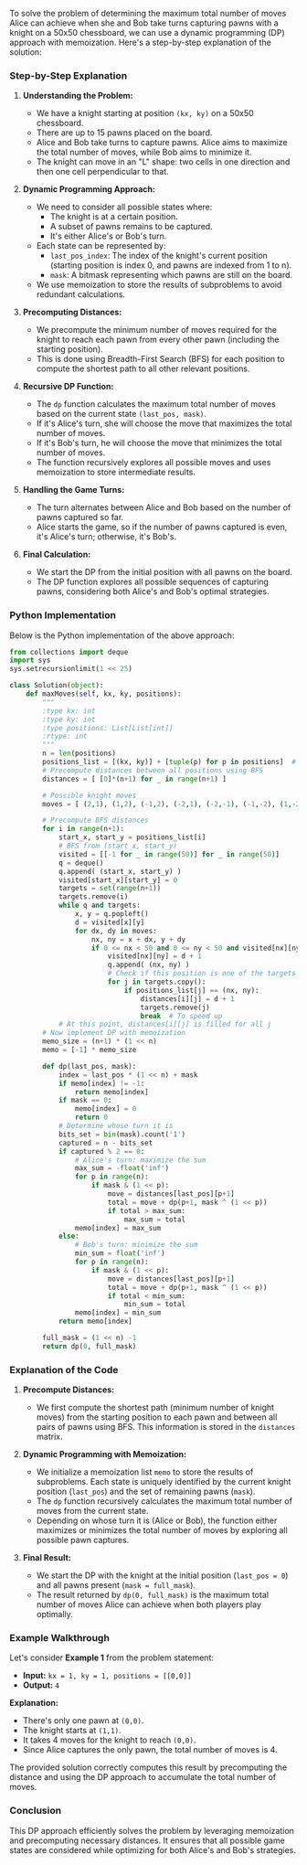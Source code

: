 To solve the problem of determining the maximum total number of moves Alice can achieve when she and Bob take turns capturing pawns with a knight on a 50x50 chessboard, we can use a dynamic programming (DP) approach with memoization. Here's a step-by-step explanation of the solution:

### Step-by-Step Explanation

1. **Understanding the Problem:**
   - We have a knight starting at position `(kx, ky)` on a 50x50 chessboard.
   - There are up to 15 pawns placed on the board.
   - Alice and Bob take turns to capture pawns. Alice aims to maximize the total number of moves, while Bob aims to minimize it.
   - The knight can move in an "L" shape: two cells in one direction and then one cell perpendicular to that.

2. **Dynamic Programming Approach:**
   - We need to consider all possible states where:
     - The knight is at a certain position.
     - A subset of pawns remains to be captured.
     - It's either Alice's or Bob's turn.
   - Each state can be represented by:
     - `last_pos_index`: The index of the knight's current position (starting position is index 0, and pawns are indexed from 1 to n).
     - `mask`: A bitmask representing which pawns are still on the board.
   - We use memoization to store the results of subproblems to avoid redundant calculations.

3. **Precomputing Distances:**
   - We precompute the minimum number of moves required for the knight to reach each pawn from every other pawn (including the starting position).
   - This is done using Breadth-First Search (BFS) for each position to compute the shortest path to all other relevant positions.

4. **Recursive DP Function:**
   - The `dp` function calculates the maximum total number of moves based on the current state `(last_pos, mask)`.
   - If it's Alice's turn, she will choose the move that maximizes the total number of moves.
   - If it's Bob's turn, he will choose the move that minimizes the total number of moves.
   - The function recursively explores all possible moves and uses memoization to store intermediate results.

5. **Handling the Game Turns:**
   - The turn alternates between Alice and Bob based on the number of pawns captured so far.
   - Alice starts the game, so if the number of pawns captured is even, it's Alice's turn; otherwise, it's Bob's.

6. **Final Calculation:**
   - We start the DP from the initial position with all pawns on the board.
   - The DP function explores all possible sequences of capturing pawns, considering both Alice's and Bob's optimal strategies.

### Python Implementation

Below is the Python implementation of the above approach:

```python
from collections import deque
import sys
sys.setrecursionlimit(1 << 25)

class Solution(object):
    def maxMoves(self, kx, ky, positions):
        """
        :type kx: int
        :type ky: int
        :type positions: List[List[int]]
        :rtype: int
        """
        n = len(positions)
        positions_list = [(kx, ky)] + [tuple(p) for p in positions]  # index 0 is start
        # Precompute distances between all positions using BFS
        distances = [ [0]*(n+1) for _ in range(n+1) ]

        # Possible knight moves
        moves = [ (2,1), (1,2), (-1,2), (-2,1), (-2,-1), (-1,-2), (1,-2), (2,-1) ]

        # Precompute BFS distances
        for i in range(n+1):
            start_x, start_y = positions_list[i]
            # BFS from (start_x, start_y)
            visited = [[-1 for _ in range(50)] for _ in range(50)]
            q = deque()
            q.append( (start_x, start_y) )
            visited[start_x][start_y] = 0
            targets = set(range(n+1))
            targets.remove(i)
            while q and targets:
                x, y = q.popleft()
                d = visited[x][y]
                for dx, dy in moves:
                    nx, ny = x + dx, y + dy
                    if 0 <= nx < 50 and 0 <= ny < 50 and visited[nx][ny] == -1:
                        visited[nx][ny] = d + 1
                        q.append( (nx, ny) )
                        # Check if this position is one of the targets
                        for j in targets.copy():
                            if positions_list[j] == (nx, ny):
                                distances[i][j] = d + 1
                                targets.remove(j)
                                break  # To speed up
            # At this point, distances[i][j] is filled for all j
        # Now implement DP with memoization
        memo_size = (n+1) * (1 << n)
        memo = [-1] * memo_size

        def dp(last_pos, mask):
            index = last_pos * (1 << n) + mask
            if memo[index] != -1:
                return memo[index]
            if mask == 0:
                memo[index] = 0
                return 0
            # Determine whose turn it is
            bits_set = bin(mask).count('1')
            captured = n - bits_set
            if captured % 2 == 0:
                # Alice's turn: maximize the sum
                max_sum = -float('inf')
                for p in range(n):
                    if mask & (1 << p):
                        move = distances[last_pos][p+1]
                        total = move + dp(p+1, mask ^ (1 << p))
                        if total > max_sum:
                            max_sum = total
                memo[index] = max_sum
            else:
                # Bob's turn: minimize the sum
                min_sum = float('inf')
                for p in range(n):
                    if mask & (1 << p):
                        move = distances[last_pos][p+1]
                        total = move + dp(p+1, mask ^ (1 << p))
                        if total < min_sum:
                            min_sum = total
                memo[index] = min_sum
            return memo[index]

        full_mask = (1 << n) -1
        return dp(0, full_mask)
```

### Explanation of the Code

1. **Precompute Distances:**
   - We first compute the shortest path (minimum number of knight moves) from the starting position to each pawn and between all pairs of pawns using BFS. This information is stored in the `distances` matrix.

2. **Dynamic Programming with Memoization:**
   - We initialize a memoization list `memo` to store the results of subproblems. Each state is uniquely identified by the current knight position (`last_pos`) and the set of remaining pawns (`mask`).
   - The `dp` function recursively calculates the maximum total number of moves from the current state.
   - Depending on whose turn it is (Alice or Bob), the function either maximizes or minimizes the total number of moves by exploring all possible pawn captures.

3. **Final Result:**
   - We start the DP with the knight at the initial position (`last_pos = 0`) and all pawns present (`mask = full_mask`).
   - The result returned by `dp(0, full_mask)` is the maximum total number of moves Alice can achieve when both players play optimally.

### Example Walkthrough

Let's consider **Example 1** from the problem statement:

- **Input:** `kx = 1, ky = 1, positions = [[0,0]]`
- **Output:** `4`

**Explanation:**

- There's only one pawn at `(0,0)`.
- The knight starts at `(1,1)`.
- It takes 4 moves for the knight to reach `(0,0)`.
- Since Alice captures the only pawn, the total number of moves is 4.

The provided solution correctly computes this result by precomputing the distance and using the DP approach to accumulate the total number of moves.

### Conclusion

This DP approach efficiently solves the problem by leveraging memoization and precomputing necessary distances. It ensures that all possible game states are considered while optimizing for both Alice's and Bob's strategies.